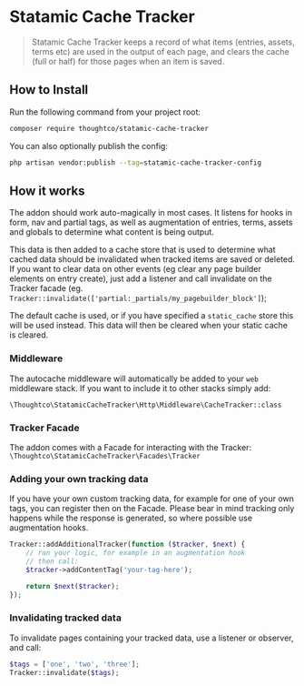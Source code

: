 # Statamic Cache Tracker

> Statamic Cache Tracker keeps a record of what items (entries, assets, terms etc) are used in the output of each page, and clears the cache (full or half) for those pages when an item is saved.


## How to Install

Run the following command from your project root:

``` bash
composer require thoughtco/statamic-cache-tracker
```

You can also optionally publish the config:

```bash
php artisan vendor:publish --tag=statamic-cache-tracker-config
```

## How it works

The addon should work auto-magically in most cases. It listens for hooks in form, nav and partial tags, as well as augmentation of entries, terms, assets and globals to determine what content is being output. 

This data is then added to a cache store that is used to determine what cached data should be invalidated when tracked items are saved or deleted. If you want to clear data on other events (eg clear any page builder elements on entry create), just add a listener and call invalidate on the Tracker facade (eg. `Tracker::invalidate(['partial:_partials/my_pagebuilder_block']`);


The default cache is used, or if you have specified a `static_cache` store this will be used instead. This data will then be cleared when your static cache is cleared.


### Middleware
The autocache middleware will automatically be added to your `web` middleware stack. If you want to include it to other stacks simply add:

`\Thoughtco\StatamicCacheTracker\Http\Middleware\CacheTracker::class`

### Tracker Facade
The addon comes with a Facade for interacting with the Tracker:
`\Thoughtco\StatamicCacheTracker\Facades\Tracker`


### Adding your own tracking data
If you have your own custom tracking data, for example for one of your own tags, you can register then on the Facade. Please bear in mind tracking only happens while the response is generated, so where possible use augmentation hooks.

```php
Tracker::addAdditionalTracker(function ($tracker, $next) {
    // run your logic, for example in an augmentation hook
    // then call:
    $tracker->addContentTag('your-tag-here');

    return $next($tracker);
});
```

### Invalidating tracked data
To invalidate pages containing your tracked data, use a listener or observer, and call:         

```php
$tags = ['one', 'two', 'three'];
Tracker::invalidate($tags);
```


